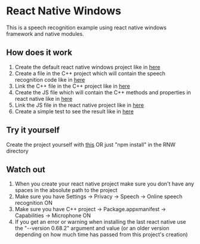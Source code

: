 
# React Native Windows

This is a speech recognition example using react native windows framework and native modules.

## How does it work

1. Create the default react native windows project like in [here](https://docs.microsoft.com/en-us/windows/dev-environment/javascript/react-native-for-windows)
2. Create a file in the C++ project which will contain the speech recognition code like in [here](https://github.com/ClaudiuHBann/RNW/blob/master/windows/RNW/SpeechRecognition.hpp)
3. Link the C++ file in the C++ project like in [here](https://github.com/ClaudiuHBann/RNW/blob/master/windows/RNW/ReactPackageProvider.cpp)
4. Create the JS file which will contain the C++ methods and properties in react native like in [here](https://github.com/ClaudiuHBann/RNW/blob/master/SpeechRecognition.js)
5. Link the JS file in the react native project like in [here](https://github.com/ClaudiuHBann/RNW/blob/master/index.js)
6. Create a simple test to see the result like in [here](https://github.com/ClaudiuHBann/RNW/blob/master/App.tsx)

## Try it yourself
Create the project yourself with [this](https://docs.microsoft.com/en-us/windows/dev-environment/javascript/react-native-for-windows)
OR
just "npm install" in the RNW directory

## Watch out
1. When you create your react native project make sure you don't have any spaces in the absolute path to the project
2. Make sure you have Settings -> Privacy -> Speech -> Online speech recognition ON
3. Make sure you have C++ project -> Package.appxmanifest -> Capabilities -> Microphone ON
4. If you get an error or warning when installing the last react native use the "--version 0.68.2"  argument and value (or an older version depending on how much time has passed from this project's creation)
